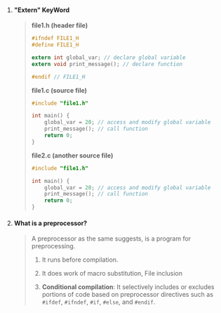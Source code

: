 1. #### "Extern" KeyWord
   
   > ****file1.h (header file)****
   > 
   > ```c
   > #ifndef FILE1_H
   > #define FILE1_H
   > 
   > extern int global_var; // declare global variable
   > extern void print_message(); // declare function
   > 
   > #endif // FILE1_H
   > ```
   > 
   > ****file1.c (source file)****
   > 
   > ```c
   > #include "file1.h"
   > 
   > int main() {
   >     global_var = 20; // access and modify global variable
   >     print_message(); // call function
   >     return 0;
   > }
   > ```
   > 
   > **file2.c (another source file)**
   > 
   > ```c
   > #include "file1.h"
   > 
   > int main() {
   >     global_var = 20; // access and modify global variable
   >     print_message(); // call function
   >     return 0;
   > }
   > ```

2. #### What is a preprocessor?
   
   > A preprocessor as the same suggests, is a program for preprocessing.
   > 
   > 1. It runs before compilation.
   > 
   > 2. It does work of macro substitution, File inclusion
   > 
   > 3. **Conditional compilation**: It selectively includes or excludes portions of code based on preprocessor directives such as `#ifdef`, `#ifndef`, `#if`, `#else`, and `#endif`.
